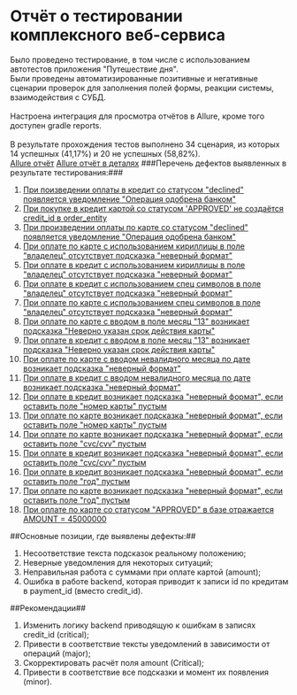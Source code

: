 # Отчёт о тестировании комплексного веб-сервиса
Было проведено тестирование, в том числе с использованием автотестов приложения "Путешествие дня".
<br>Были проведены автоматизированные позитивные и негативные сценарии проверок для заполнения полей формы, реакции системы, взаимодействия с СУБД.</br>
<br>Настроена интеграция для просмотра отчётов в Allure, кроме того доступен gradle reports.</br>
<Br>В результате прохождения тестов выполнено 34 сценария, из которых 14 успешных (41,17%) и 20 не успешных (58,82%).</br>
[Allure отчёт](https://github.com/taggertt/diplom/blob/main/Screenshots/%D0%A1%D0%BA%D1%80%D0%B8%D0%BD%D1%88%D0%BE%D1%82%2010-09-2024%20104559.jpg)
[Allure отчёт в деталях](https://github.com/taggertt/diplom/blob/main/Screenshots/%D0%A1%D0%BA%D1%80%D0%B8%D0%BD%D1%88%D0%BE%D1%82%2010-09-2024%20104543.jpg)
###Перечень дефектов выявленных в результате тестирования:###
1. [При поизведении оплаты в кредит со статусом "declined" появляется уведомление "Операция одобрена банком"](https://github.com/taggertt/diplom/issues/1)
2. [При покупке в кредит картой со статусом 'APPROVED' не создаётся credit_id в order_entity](https://github.com/taggertt/diplom/issues/2)
3. [При произведении оплаты по карте со статусом "declined" появляется уведомление "Операция одобрена банком"](https://github.com/taggertt/diplom/issues/3)
4. [При оплате по карте с использованием кириллицы в поле "владелец" отсутствует подсказка "неверный формат" ](https://github.com/taggertt/diplom/issues/4)
5. [При оплате в кредит с использованием кириллицы в поле "владелец" отсутствует подсказка "неверный формат"](https://github.com/taggertt/diplom/issues/5)
6. [При оплате в кредит с использованием спец символов в поле "владелец" отсутствует подсказка "неверный формат"](https://github.com/taggertt/diplom/issues/6)
7. [При оплате по карте с использованием спец символов в поле "владелец" отсутствует подсказка "неверный формат"](https://github.com/taggertt/diplom/issues/7)
8. [При оплате по карте с вводом в поле месяц "13" возникает подсказка "Неверно указан срок действия карты"](https://github.com/taggertt/diplom/issues/8)
9. [При оплате в кредит с вводом в поле месяц "13" возникает подсказка "Неверно указан срок действия карты" ](https://github.com/taggertt/diplom/issues/9)
10. [При оплате по карте с вводом невалидного месяца по дате возникает подсказка "неверный формат"](https://github.com/taggertt/diplom/issues/10)
11. [При оплате в кредит с вводом невалидного месяца по дате возникает подсказка "неверный формат"](https://github.com/taggertt/diplom/issues/11)
12. [При оплате в кредит возникает подсказка "неверный формат", если оставить поле "номер карты" пустым](https://github.com/taggertt/diplom/issues/12)
13. [При оплате по карте возникает подсказка "неверный формат", если оставить поле "номер карты" пустым](https://github.com/taggertt/diplom/issues/13)
14. [При оплате по карте возникает подсказка "неверный формат", если оставить поле "cvc/cvv" пустым](https://github.com/taggertt/diplom/issues/14)
15. [При оплате в кредит возникает подсказка "неверный формат", если оставить поле "cvc/cvv" пустым](https://github.com/taggertt/diplom/issues/15)
16. [При оплате в кредит возникает подсказка "неверный формат", если оставить поле "год" пустым](https://github.com/taggertt/diplom/issues/16)
17. [При оплате по карте возникает подсказка "неверный формат", если оставить поле "год" пустым](https://github.com/taggertt/diplom/issues/17)
18. [При оплате по карте со статусом "APPROVED" в базе отражается AMOUNT = 45000000](https://github.com/taggertt/diplom/issues/18)

##Основные позиции, где выявлены дефекты:##
1. Несоответствие текста подсказок реальному положению;
2. Неверные уведомления для некоторых ситуаций;
3. Неправильная работа с суммами при оплате картой (amount);
4. Ошибка в работе backend, которая приводит к записи id по кредитам в payment_id (вместо credit_id).

##Рекомендации##
1. Изменить логику backend приводящую к ошибкам в записях credit_id (critical);
2. Привести в соответствие тексты уведомлений в зависимости от операций (major);
3. Скорректировать расчёт поля amount (Critical);
4. Привести в соответствие все подсказки и момент их появления (minor).
